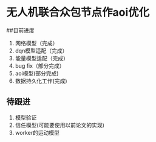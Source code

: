 # 无人机联合众包节点作aoi优化
##目前进度
1. 网络模型（完成）
2. dqn模型适配（完成）
3. 能量模型适配（完成）
4. bug fix（部分完成） 
5. aoi模型(部分完成)
6. 数据持久化工作(完成)

## 待跟进
1. 模型验证
2. 信任模型(可能要使用以前论文的实现)
3. worker的运动模型
